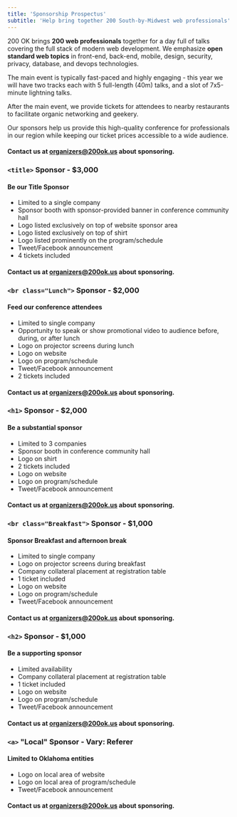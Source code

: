 ```yaml
---
title: 'Sponsorship Prospectus'
subtitle: 'Help bring together 200 South-by-Midwest web professionals'
---
```

200 OK brings **200 web professionals** together for a day full of talks covering the full stack of modern web development. We emphasize **open standard web topics** in front-end, back-end, mobile, design, security, privacy, database, and devops technologies.

The main event is typically fast-paced and highly engaging - this year we will have two tracks each with 5 full-length (40m) talks, and a slot of 7x5-minute lightning talks.

After the main event, we provide tickets for attendees to nearby restaurants to facilitate organic networking and geekery.

Our sponsors help us provide this high-quality conference for professionals in our region while keeping our ticket prices accessible to a wide audience.

#### Contact us at <a href="mailto:organizers@200ok.us">organizers@200ok.us</a> about sponsoring.

### `<title>` Sponsor - $3,000
#### Be our Title Sponsor
* Limited to a single company
* Sponsor booth with sponsor-provided banner in conference community hall
* Logo listed exclusively on top of website sponsor area
* Logo listed exclusively on top of shirt
* Logo listed prominently on the program/schedule
* Tweet/Facebook announcement
* 4 tickets included
#### Contact us at <a href="mailto:organizers@200ok.us">organizers@200ok.us</a> about sponsoring.

### `<br class="Lunch">` Sponsor - $2,000
#### Feed our conference attendees
* Limited to single company
* Opportunity to speak or show promotional video to audience before, during, or after lunch
* Logo on projector screens during lunch
* Logo on website
* Logo on program/schedule
* Tweet/Facebook announcement
* 2 tickets included
#### Contact us at <a href="mailto:organizers@200ok.us">organizers@200ok.us</a> about sponsoring.

### `<h1>` Sponsor - $2,000
#### Be a substantial sponsor
* Limited to 3 companies
* Sponsor booth in conference community hall
* Logo on shirt
* 2 tickets included
* Logo on website
* Logo on program/schedule
* Tweet/Facebook announcement
#### Contact us at <a href="mailto:organizers@200ok.us">organizers@200ok.us</a> about sponsoring.

### `<br class="Breakfast">` Sponsor - $1,000
#### Sponsor Breakfast and afternoon break
* Limited to single company
* Logo on projector screens during breakfast
* Company collateral placement at registration table
* 1 ticket included
* Logo on website
* Logo on program/schedule
* Tweet/Facebook announcement
#### Contact us at <a href="mailto:organizers@200ok.us">organizers@200ok.us</a> about sponsoring.

### `<h2>` Sponsor - $1,000
#### Be a supporting sponsor
* Limited availability
* Company collateral placement at registration table
* 1 ticket included
* Logo on website
* Logo on program/schedule
* Tweet/Facebook announcement
#### Contact us at <a href="mailto:organizers@200ok.us">organizers@200ok.us</a> about sponsoring.

### `<a>` "Local" Sponsor - Vary: Referer
#### Limited to Oklahoma entities
* Logo on local area of website
* Logo on local area of program/schedule
* Tweet/Facebook announcement
#### Contact us at <a href="mailto:organizers@200ok.us">organizers@200ok.us</a> about sponsoring.
